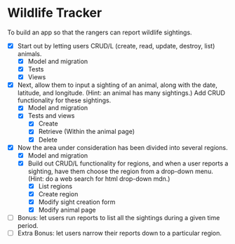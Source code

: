 # Wildlife Tracker #

To build an app so that the rangers can report wildlife sightings.

- [x] Start out by letting users CRUD/L (create, read, update, destroy, list) animals.
  - [x] Model and migration
  - [x] Tests
  - [x] Views
- [x] Next, allow them to input a sighting of an animal, along with the date, latitude, and longitude. (Hint: an animal has many sightings.) Add CRUD functionality for these sightings.
  - [x] Model and migration
  - [x] Tests and views
    - [x] Create
    - [x] Retrieve (Within the animal page)
    - [x] Delete
- [x] Now the area under consideration has been divided into several regions.
  - [x] Model and migration
  - [x] Build out CRUD/L functionality for regions, and when a user reports a sighting, have them choose the region from a drop-down menu. (Hint: do a web search for html drop-down mdn.)
    - [x] List regions
    - [x] Create region
    - [x] Modify sight creation form
    - [x] Modify animal page
- [ ] Bonus: let users run reports to list all the sightings during a given time period.
- [ ] Extra Bonus: let users narrow their reports down to a particular region.
